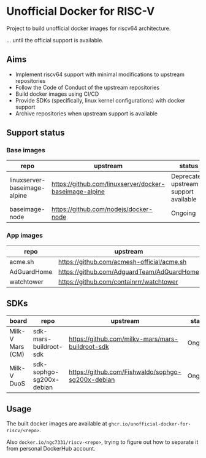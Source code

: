 # Unofficial Docker for RISC-V
Project to build unofficial docker images for riscv64 architecture.

... until the official support is available.

## Aims
- Implement riscv64 support with minimal modifications to upstream repositories
- Follow the Code of Conduct of the upstream repositories
- Build docker images using CI/CD
- Provide SDKs (specifically, linux kernel configurations) with docker support
- Archive repositories when upstream support is available

## Support status
### Base images
| repo | upstream | status |
|------|----------|--------|
| linuxserver-baseimage-alpine | https://github.com/linuxserver/docker-baseimage-alpine | Deprecated: upstream support available |
| baseimage-node | https://github.com/nodejs/docker-node | Ongoing |

### App images
| repo | upstream | status |
|------|----------|--------|
| acme.sh | https://github.com/acmesh-official/acme.sh | Ongoing |
| AdGuardHome | https://github.com/AdguardTeam/AdGuardHome | Ongoing |
| watchtower | https://github.com/containrrr/watchtower | Ongoing |

## SDKs
| board | repo | upstream | status |
|-------|------|----------|--------|
| Milk-V Mars (CM) | sdk-mars-buildroot-sdk | https://github.com/milkv-mars/mars-buildroot-sdk | Ongoing |
| Milk-V DuoS | sdk-sophgo-sg200x-debian | https://github.com/Fishwaldo/sophgo-sg200x-debian | Ongoing |

## Usage
The built docker images are available at `ghcr.io/unofficial-docker-for-riscv/<repo>`.

Also `docker.io/ngc7331/riscv-<repo>`, trying to figure out how to separate it from personal DockerHub account.
